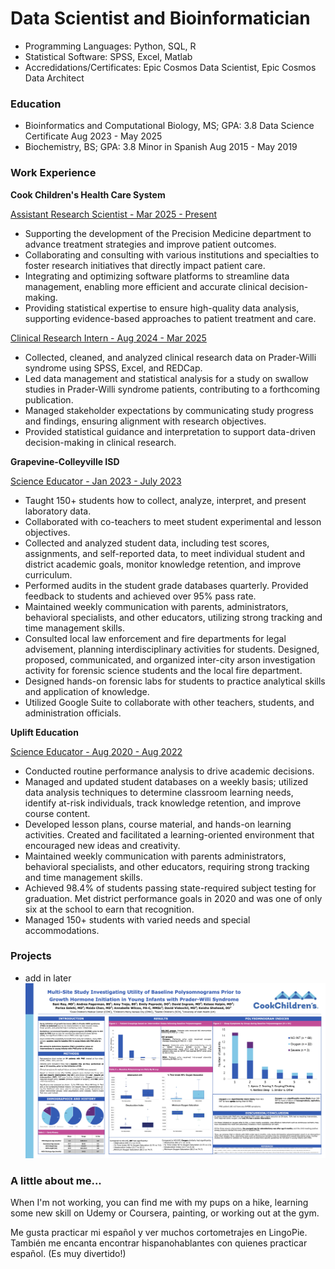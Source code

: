# Data Scientist and Bioinformatician
- Programming Languages: Python, SQL, R
- Statistical Software: SPSS, Excel, Matlab
- Accredidations/Certificates: Epic Cosmos Data Scientist, Epic Cosmos Data Architect 

### Education
- Bioinformatics and Computational Biology, MS; GPA: 3.8 
  Data Science Certificate
    Aug 2023 - May 2025
- Biochemistry, BS; GPA: 3.8 
  Minor in Spanish
    Aug 2015 - May 2019 

### Work Experience
**Cook Children's Health Care System**

<ins>Assistant Research Scientist - Mar 2025 - Present</ins>
- Supporting the development of the Precision Medicine department to advance treatment strategies and improve patient outcomes.
- Collaborating and consulting with various institutions and specialties to foster research initiatives that directly impact patient care.
- Integrating and optimizing software platforms to streamline data management, enabling more efficient and accurate clinical decision-making.
- Providing statistical expertise to ensure high-quality data analysis, supporting evidence-based approaches to patient treatment and care.
  
<ins>Clinical Research Intern - Aug 2024 - Mar 2025</ins>
- Collected, cleaned, and analyzed clinical research data on Prader-Willi syndrome using SPSS, Excel, and REDCap.
- Led data management and statistical analysis for a study on swallow studies in Prader-Willi syndrome patients, contributing to a forthcoming publication.
- Managed stakeholder expectations by communicating study progress and findings, ensuring alignment with research objectives.
- Provided statistical guidance and interpretation to support data-driven decision-making in clinical research.

**Grapevine-Colleyville ISD** 

<ins>Science Educator - Jan 2023 - July 2023</ins>
- Taught 150+ students how to collect, analyze, interpret, and present laboratory data.
- Collaborated with co-teachers to meet student experimental and lesson objectives.
- Collected and analyzed student data, including test scores, assignments, and self-reported data, to meet individual student and district academic goals, monitor knowledge retention, and improve curriculum. 
- Performed audits in the student grade databases quarterly. Provided feedback to students and achieved over 95% pass rate.
- Maintained weekly communication with parents, administrators, behavioral specialists, and other educators, utilizing strong tracking and time management skills. 
- Consulted local law enforcement and fire departments for legal advisement, planning interdisciplinary activities for students. Designed, proposed, communicated, and organized inter-city arson investigation activity for forensic science students and the local fire department.
- Designed hands-on forensic labs for students to practice analytical skills and application of knowledge.
- Utilized Google Suite to collaborate with other teachers, students, and administration officials.

**Uplift Education**

<ins>Science Educator - Aug 2020 - Aug 2022</ins>
- Conducted routine performance analysis to drive academic decisions.
- Managed and updated student databases on a weekly basis; utilized data analysis techniques to determine classroom learning needs, identify at-risk individuals, track knowledge retention, and improve course content. 
- Developed lesson plans, course material, and hands-on learning activities. Created and facilitated a learning-oriented environment that encouraged new ideas and creativity.
- Maintained weekly communication with parents administrators, behavioral specialists, and other educators, requiring strong tracking and time management skills.
- Achieved 98.4% of students passing state-required subject testing for graduation. Met district performance goals in 2020 and was one of only six at the school to earn that recognition.
- Managed 150+ students with varied needs and special accommodations.

### Projects
- add in later
![Cook Children's Endo Study](CookChildrensPoster.jpg)

### A little about me... 
When I'm not working, you can find me with my pups on a hike, learning some new skill on Udemy or Coursera, painting, or working out at the gym. 

Me gusta practicar mi español y ver muchos cortometrajes en LingoPie. También me encanta encontrar hispanohablantes con quienes practicar español. (Es muy divertido!)
